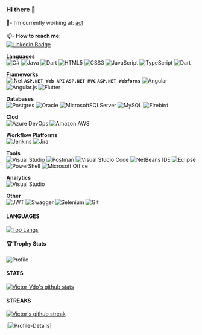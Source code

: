 <!--- [![profile](https://cr-ss-service.azurewebsites.net/api/ScreenShot?widget=summary&username=abel13)]()-->

### Hi there 👋
💼- I’m currently working at: <!-- [![act](https://avatars.githubusercontent.com/u/67340356?s=35&v=4)--> [act](https://actdigital.com/)<br/>
<br/>
📫- <b>How to reach me:</b> <br/>
[![Linkedin Badge](https://img.shields.io/badge/%20-LinkedIn-blue?style=for-the-badge&logo=linkedin)](https://www.linkedin.com/in/victorvdo/)

<!--- 🌱 I’m currently learning ...
 👯 I’m looking to collaborate on ...
 🤔 I’m looking for help with ...
 💬 Ask me about ...
- 😄 Pronouns: ...
- ⚡ Fun fact: ...-->

**Languages**
<br/>
![C#](https://img.shields.io/badge/c%23-%23239120.svg?style=for-the-badge&logo=c-sharp&logoColor=white)
![Java](https://img.shields.io/badge/java-%23ED8B00.svg?style=for-the-badge&logo=java&logoColor=white)
![Dart](https://img.shields.io/badge/dart-%230175C2.svg?style=for-the-badge&logo=dart&logoColor=white)
![HTML5](https://img.shields.io/badge/html5-%23E34F26.svg?style=for-the-badge&logo=html5&logoColor=white)
![CSS3](https://img.shields.io/badge/css3-%231572B6.svg?style=for-the-badge&logo=css3&logoColor=white)
![JavaScript](https://img.shields.io/badge/javascript-%23323330.svg?style=for-the-badge&logo=javascript&logoColor=%23F7DF1E)
![TypeScript](https://img.shields.io/badge/typescript-%23007ACC.svg?style=for-the-badge&logo=typescript&logoColor=white)
![Dart](https://img.shields.io/badge/Dart-0175C2?style=for-the-badge&logo=dart&logoColor=white)

**Frameworks**
<br/>
![.Net](https://img.shields.io/badge/.NET-5C2D91?style=for-the-badge&logo=.net&logoColor=white)
**`ASP.NET Web API`**
**`ASP.NET MVC`**
**`ASP.NET Webforms`**
![Angular](https://img.shields.io/badge/angular-%23DD0031.svg?style=for-the-badge&logo=angular&logoColor=white)
![Angular.js](https://img.shields.io/badge/angular.js-%23E23237.svg?style=for-the-badge&logo=angularjs&logoColor=white)
![Flutter](https://img.shields.io/badge/Flutter-02569B?style=for-the-badge&logo=flutter&logoColor=white)

**Databases**
<br/>
![Postgres](https://img.shields.io/badge/postgres-%23316192.svg?style=for-the-badge&logo=postgresql&logoColor=white)
![Oracle](https://img.shields.io/badge/Oracle-F80000?style=for-the-badge&logo=oracle&logoColor=white)
![MicrosoftSQLServer](https://img.shields.io/badge/Microsoft%20SQL%20Server-CC2927?style=for-the-badge&logo=microsoft%20sql%20server&logoColor=white)
![MySQL](https://img.shields.io/badge/mysql-%2300f.svg?style=for-the-badge&logo=mysql&logoColor=white)
![Firebird](https://img.shields.io/badge/Firebird-F40D12?logo=Firebird&logoColor=fff&style=for-the-badge)

**Clod**
<br/>
![Azure DevOps](https://img.shields.io/badge/Azure_DevOps-0078D7?style=for-the-badge&logo=azure-devops&logoColor=white)
![Amazon AWS](https://img.shields.io/badge/Amazon_AWS-FF9900?style=for-the-badge&logo=amazonaws&logoColor=white)

**Workflow Platforms**
<br/>
![Jenkins](https://img.shields.io/badge/Jenkins-D24939?style=for-the-badge&logo=Jenkins&logoColor=white)
![Jira](https://img.shields.io/badge/Jira-0052CC?style=for-the-badge&logo=Jira&logoColor=white)

**Tools**
<br/>
![Visual Studio](https://img.shields.io/badge/Visual%20Studio-5C2D91.svg?style=for-the-badge&logo=visual-studio&logoColor=white)
![Postman](https://img.shields.io/badge/Postman-FF6C37?style=for-the-badge&logo=postman&logoColor=white)
![Visual Studio Code](https://img.shields.io/badge/Visual%20Studio%20Code-0078d7.svg?style=for-the-badge&logo=visual-studio-code&logoColor=white)
![NetBeans IDE](https://img.shields.io/badge/NetBeansIDE-1B6AC6.svg?style=for-the-badge&logo=apache-netbeans-ide&logoColor=white)
![Eclipse](https://img.shields.io/badge/Eclipse-FE7A16.svg?style=for-the-badge&logo=Eclipse&logoColor=white)
![PowerShell](https://img.shields.io/badge/PowerShell-%235391FE.svg?style=for-the-badge&logo=powershell&logoColor=white)
![Microsoft Office](https://img.shields.io/badge/Microsoft_Office-D83B01?style=for-the-badge&logo=microsoft-office&logoColor=white)

**Analytics**
<br />
![Visual Studio](https://img.shields.io/badge/Kibana-005571?style=for-the-badge&logo=Kibana&logoColor=white)

**Other**
<br/>
![JWT](https://img.shields.io/badge/JWT-black?style=for-the-badge&logo=JSON%20web%20tokens)
![Swagger](https://img.shields.io/badge/-Swagger-%23Clojure?style=for-the-badge&logo=swagger&logoColor=white)
![Selenium](https://img.shields.io/badge/-selenium-%43B02A?style=for-the-badge&logo=selenium&logoColor=white)
![Git](https://img.shields.io/badge/git-%23F05033.svg?style=for-the-badge&logo=git&logoColor=white)

<!--- 
**ORM / Micro ORM**
![JWT](https://img.shields.io/badge/JWT-black?style=for-the-badge&logo=JSON%20web%20tokens)
![Linux](https://img.shields.io/badge/Linux-FCC624?style=for-the-badge&logo=linux&logoColor=black)
![Docker](https://img.shields.io/badge/docker-%230db7ed.svg?style=for-the-badge&logo=docker&logoColor=white)
![Swagger](https://img.shields.io/badge/-Swagger-%23Clojure?style=for-the-badge&logo=swagger&logoColor=white)
![Insomnia](https://img.shields.io/badge/Insomnia-black?style=for-the-badge&logo=insomnia&logoColor=5849BE)
![Nginx](https://img.shields.io/badge/nginx-%23009639.svg?style=for-the-badge&logo=nginx&logoColor=white)
![Git](https://img.shields.io/badge/git-%23F05033.svg?style=for-the-badge&logo=git&logoColor=white)
![Selenium](https://img.shields.io/badge/-selenium-%43B02A?style=for-the-badge&logo=selenium&logoColor=white)
![AWS](https://img.shields.io/badge/AWS-%23FF9900.svg?style=for-the-badge&logo=amazon-aws&logoColor=white)
...-->



#### LANGUAGES
 <!--[![stats](https://cr-skills-chart-widget.azurewebsites.net/api/api?username=victorvdo)]()-->
 [![Top Langs](https://github-readme-stats.vercel.app/api/top-langs/?username=victor-vdo&layout=compact&theme=tokyonight)](https://github.com/anuraghazra/github-readme-stats)
 
#### 🏆 Trophy Stats 
![Profile](https://github-profile-trophy.vercel.app/?username=victorvdo&theme=dracula)

#### STATS
[![Victor-Vdo's github stats](https://github-readme-stats.vercel.app/api?username=victor-vdo&show_icons=true&theme=radical)](https://github.com/anuraghazra/github-readme-stats)

#### STREAKS
[![Victor's github streak](https://github-readme-streak-stats.herokuapp.com/?user=victor-vdo&theme=blue-green)](https://github.com/victor-vdo#streaks)

[![Profile-Details](https://github-profile-summary-cards.vercel.app/api/cards/profile-details?username=victorvdo&theme=dracula)]




